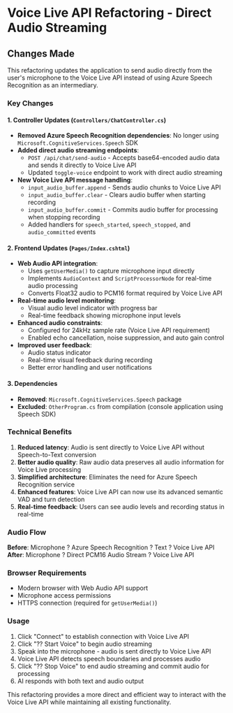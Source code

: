 # Voice Live API Refactoring - Direct Audio Streaming

## Changes Made

This refactoring updates the application to send audio directly from the user's microphone to the Voice Live API instead of using Azure Speech Recognition as an intermediary.

### Key Changes

#### 1. Controller Updates (`Controllers/ChatController.cs`)
- **Removed Azure Speech Recognition dependencies**: No longer using `Microsoft.CognitiveServices.Speech` SDK
- **Added direct audio streaming endpoints**:
  - `POST /api/chat/send-audio` - Accepts base64-encoded audio data and sends it directly to Voice Live API
  - Updated `toggle-voice` endpoint to work with direct audio streaming
- **New Voice Live API message handling**:
  - `input_audio_buffer.append` - Sends audio chunks to Voice Live API
  - `input_audio_buffer.clear` - Clears audio buffer when starting recording
  - `input_audio_buffer.commit` - Commits audio buffer for processing when stopping recording
  - Added handlers for `speech_started`, `speech_stopped`, and `audio_committed` events

#### 2. Frontend Updates (`Pages/Index.cshtml`)
- **Web Audio API integration**: 
  - Uses `getUserMedia()` to capture microphone input directly
  - Implements `AudioContext` and `ScriptProcessorNode` for real-time audio processing
  - Converts Float32 audio to PCM16 format required by Voice Live API
- **Real-time audio level monitoring**:
  - Visual audio level indicator with progress bar
  - Real-time feedback showing microphone input levels
- **Enhanced audio constraints**:
  - Configured for 24kHz sample rate (Voice Live API requirement)
  - Enabled echo cancellation, noise suppression, and auto gain control
- **Improved user feedback**:
  - Audio status indicator
  - Real-time visual feedback during recording
  - Better error handling and user notifications

#### 3. Dependencies
- **Removed**: `Microsoft.CognitiveServices.Speech` package
- **Excluded**: `OtherProgram.cs` from compilation (console application using Speech SDK)

### Technical Benefits

1. **Reduced latency**: Audio is sent directly to Voice Live API without Speech-to-Text conversion
2. **Better audio quality**: Raw audio data preserves all audio information for Voice Live processing
3. **Simplified architecture**: Eliminates the need for Azure Speech Recognition service
4. **Enhanced features**: Voice Live API can now use its advanced semantic VAD and turn detection
5. **Real-time feedback**: Users can see audio levels and recording status in real-time

### Audio Flow

**Before**: Microphone ? Azure Speech Recognition ? Text ? Voice Live API
**After**: Microphone ? Direct PCM16 Audio Stream ? Voice Live API

### Browser Requirements

- Modern browser with Web Audio API support
- Microphone access permissions
- HTTPS connection (required for `getUserMedia()`)

### Usage

1. Click "Connect" to establish connection with Voice Live API
2. Click "?? Start Voice" to begin audio streaming
3. Speak into the microphone - audio is sent directly to Voice Live API
4. Voice Live API detects speech boundaries and processes audio
5. Click "?? Stop Voice" to end audio streaming and commit audio for processing
6. AI responds with both text and audio output

This refactoring provides a more direct and efficient way to interact with the Voice Live API while maintaining all existing functionality.